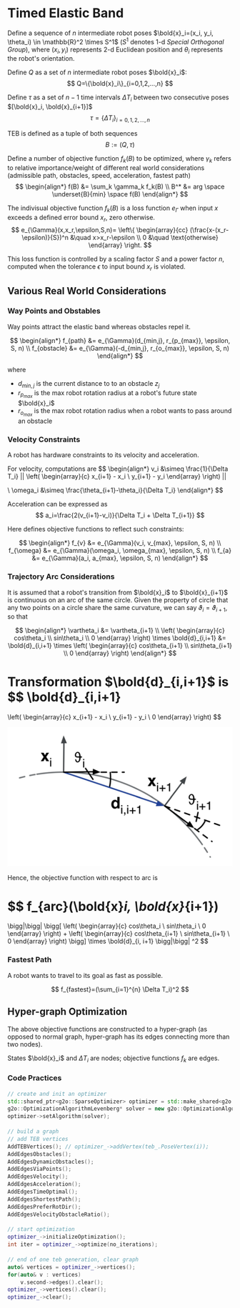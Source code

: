 # Timed Elastic Band

Define a sequence of $n$ intermediate robot poses $\bold{x}_i=(x_i, y_i, \theta_i) \in \mathbb{R}^2 \times S^1$ ($S^1$ denotes 1-d *Special Orthogonal Group*), where $(x_i, y_i)$ represents 2-d Euclidean position and $\theta_i$ represents the robot's orientation.

Define $Q$ as a set of $n$ intermediate robot poses $\bold{x}_i$:
$$
Q=\{\bold{x}_i\}_{i=0,1,2,...,n}
$$

Define $\tau$ as a set of $n-1$ time intervals $\Delta T_i$ between two consecutive poses $[\bold{x}_i, \bold{x}_{i+1}]$
$$
\tau = \{ \Delta T_i \}_{i=0,1,2,...,n}
$$

TEB is defined as a tuple of both sequences
$$
B := (Q, \tau)
$$

Define a number of objective function $f_k(B)$ to be optimized, where $\gamma_k$ refers to relative importance/weight of different real world considerations (admissible path, obstacles, speed, acceleration, fastest path)
$$
\begin{align*}
f(B) &= \sum_k \gamma_k f_k(B)
\\
B^* &= arg \space \underset{B}{min} \space f(B)
\end{align*}
$$

The indivisual objective function $f_k(B)$ is a loss function $e_{\Gamma}$ when input $x$ exceeds a defined error bound $x_r$, zero otherwise.
$$
e_{\Gamma}(x,x_r,\epsilon,S,n)=
\left\{ 
    \begin{array}{cc}
        (\frac{x-(x_r-\epsilon)}{S})^n &\quad x>x_r-\epsilon
        \\
        0 &\quad \text{otherwise}
    \end{array}
\right.
$$

This loss function is controlled by a scaling factor $S$ and a power factor $n$, computed when the tolerance $\epsilon$ to input bound $x_r$ is violated.

## Various Real World Considerations

### Way Points and Obstables

Way points attract the elastic band whereas obstacles repel it.

$$
\begin{align*}
f_{path} &= e_{\Gamma}(d_{min,j}, r_{p_{max}}, \epsilon, S, n)
\\
f_{obstacle} &= e_{\Gamma}(-d_{min,j}, r_{o_{max}}, \epsilon, S, n)
\end{align*}
$$

where 

* $d_{min,j}$ is the current distance to to an obstacle $z_j$
* $r_{p_{max}}$ is the max robot rotation radius at a robot's future state $\bold{x}_i$ 
* $r_{o_{max}}$ is the max robot rotation radius when a robot wants to pass around an obstacle

### Velocity Constraints

A robot has hardware constraints to its velocity and acceleration.

For velocity, computations are
$$
\begin{align*}
v_i &\simeq \frac{1}{\Delta T_i} 
||
\left(
\begin{array}{c}
    x_{i+1} - x_i \\
    y_{i+1} - y_i
\end{array}
\right) 
||

\\
\omega_i &\simeq \frac{\theta_{i+1}-\theta_i}{\Delta T_i}
\end{align*}
$$

Acceleration can be expressed as
$$
a_i=\frac{2(v_{i+1}-v_i)}{\Delta T_i + \Delta T_{i+1}}
$$

Here defines objective functions to reflect such constraints:

$$
\begin{align*}
f_{v} &= e_{\Gamma}(v_i, v_{max}, \epsilon, S, n)
\\
f_{\omega} &= e_{\Gamma}(\omega_i, \omega_{max}, \epsilon, S, n)
\\
f_{a} &= e_{\Gamma}(a_i, a_{max}, \epsilon, S, n)
\end{align*}
$$

### Trajectory Arc Considerations

It is assumed that a robot's transition from $\bold{x}_i$ to $\bold{x}_{i+1}$ is continuous on an arc of the same circle. Given the property of circle that any two points on a circle share the same curvature, we can say $\vartheta_i = \vartheta_{i+1}$, so that

$$
\begin{align*}
\vartheta_i &= \vartheta_{i+1}
\\
\left(
\begin{array}{c}
    cos\theta_i \\
    sin\theta_i \\
    0
\end{array}
\right) 
\times
\bold{d}_{i,i+1}
&=
\bold{d}_{i,i+1}
\times
\left(
\begin{array}{c}
    cos\theta_{i+1} \\
    sin\theta_{i+1} \\
    0
\end{array}
\right) 
\end{align*}
$$

Transformation $\bold{d}_{i,i+1}$ is
$$
\bold{d}_{i,i+1}
=
\left(
\begin{array}{c}
    x_{i+1} - x_i \\
    y_{i+1} - y_i \\
    0
\end{array}
\right) 
$$

![teb_common_arc](imgs/teb_common_arc.png "teb_common_arc")

Hence, the objective function with respect to arc is

$$
f_{arc}(\bold{x}_i, \bold{x}_{i+1})
=
\bigg|\bigg|
    \bigg[
        \left(
            \begin{array}{c}
                cos\theta_i \\
                sin\theta_i \\
                0
            \end{array}
        \right)
        +
        \left(
            \begin{array}{c}
                cos\theta_{i+1} \\
                sin\theta_{i+1} \\
                0
            \end{array}
        \right)
    \bigg]
    \times
    \bold{d}_{i, i+1}
\bigg|\bigg|
^2
$$

### Fastest Path

A robot wants to travel to its goal as fast as possible.

$$
f_{fastest}=(\sum_{i=1}^{n} \Delta T_i)^2
$$

## Hyper-graph Optimization

The above objective functions are constructed to a hyper-graph (as opposed to normal graph, hyper-graph has its edges connecting more than two nodes).

States $\bold{x}_i$ and $\Delta T_i$ are nodes; objective functions $f_k$ are edges.

### Code Practices

```cpp
// create and init an optimizer
std::shared_ptr<g2o::SparseOptimizer> optimizer = std::make_shared<g2o::SparseOptimizer>();
g2o::OptimizationAlgorithmLevenberg* solver = new g2o::OptimizationAlgorithmLevenberg();
optimizer->setAlgorithm(solver);

// build a graph
// add TEB vertices
AddTEBVertices(); // optimizer_->addVertex(teb_.PoseVertex(i));
AddEdgesObstacles();
AddEdgesDynamicObstacles();
AddEdgesViaPoints();
AddEdgesVelocity();
AddEdgesAcceleration();
AddEdgesTimeOptimal();	
AddEdgesShortestPath();
AddEdgesPreferRotDir();
AddEdgesVelocityObstacleRatio();

// start optimization
optimizer_->initializeOptimization();
int iter = optimizer_->optimize(no_iterations);

// end of one teb generation, clear graph
auto& vertices = optimizer_->vertices();
for(auto& v : vertices)
    v.second->edges().clear();
optimizer_->vertices().clear();
optimizer_->clear();
```